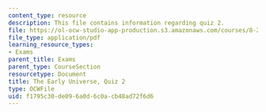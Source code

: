 ```yaml
---
content_type: resource
description: This file contains information regarding quiz 2.
file: https://ol-ocw-studio-app-production.s3.amazonaws.com/courses/8-286-the-early-universe-fall-2013/f1795c30de096a0d6c0acb48ad72f6d6_MIT8_286F13_q2.pdf
file_type: application/pdf
learning_resource_types:
- Exams
parent_title: Exams
parent_type: CourseSection
resourcetype: Document
title: The Early Universe, Quiz 2
type: OCWFile
uid: f1795c30-de09-6a0d-6c0a-cb48ad72f6d6
---
```

